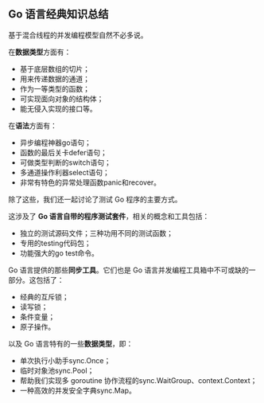 ## Go 语言经典知识总结

基于混合线程的并发编程模型自然不必多说。

在**数据类型**方面有：

- 基于底层数组的切片；
- 用来传递数据的通道；
- 作为一等类型的函数；
- 可实现面向对象的结构体；
- 能无侵入实现的接口等。

在**语法**方面有：

- 异步编程神器go语句；
- 函数的最后关卡defer语句；
- 可做类型判断的switch语句；
- 多通道操作利器select语句；
- 非常有特色的异常处理函数panic和recover。

除了这些，我们还一起讨论了测试 Go 程序的主要方式。

这涉及了 **Go 语言自带的程序测试套件**，相关的概念和工具包括：

- 独立的测试源码文件；三种功用不同的测试函数；
- 专用的testing代码包；
- 功能强大的go test命令。

Go 语言提供的那些**同步工具**。它们也是 Go 语言并发编程工具箱中不可或缺的一部分。这包括了：

- 经典的互斥锁；
- 读写锁；
- 条件变量；
- 原子操作。

以及 Go 语言特有的一些**数据类型**，即：

- 单次执行小助手sync.Once；
- 临时对象池sync.Pool；
- 帮助我们实现多 goroutine 协作流程的sync.WaitGroup、context.Context；
- 一种高效的并发安全字典sync.Map。

